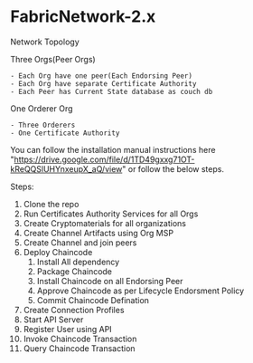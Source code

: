 # FabricNetwork-2.x

Network Topology

Three Orgs(Peer Orgs)

    - Each Org have one peer(Each Endorsing Peer)
    - Each Org have separate Certificate Authority
    - Each Peer has Current State database as couch db


One Orderer Org

    - Three Orderers
    - One Certificate Authority


You can follow the installation manual instructions here "https://drive.google.com/file/d/1TD49gxxg71OT-kReQQSlUHYnxeupX_aQ/view" or follow the below steps.


Steps:

1) Clone the repo
2) Run Certificates Authority Services for all Orgs
3) Create Cryptomaterials for all organizations
4) Create Channel Artifacts using Org MSP
5) Create Channel and join peers
6) Deploy Chaincode
   1) Install All dependency
   2) Package Chaincode
   3) Install Chaincode on all Endorsing Peer
   4) Approve Chaincode as per Lifecycle Endorsment Policy
   5) Commit Chaincode Defination
7) Create Connection Profiles
8) Start API Server
9) Register User using API
10) Invoke Chaincode Transaction
11) Query Chaincode Transaction

